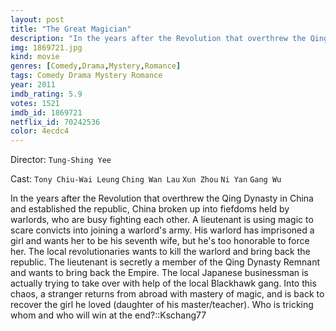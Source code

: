 ```yaml
---
layout: post
title: "The Great Magician"
description: "In the years after the Revolution that overthrew the Qing Dynasty in China and established the republic, China broken up into fiefdoms held by warlords, who are busy fighting each other. A lieutenant is using magic to scare convicts into joining a warlord's army. His warlord has imprisoned a girl and wants her to be his seventh wife, but he's too honorable to force her. The local revolutionaries wants to kill the warlord and bring back the republic. The lieutenant is secretly a member of the Qing Dynasty Remnant.."
img: 1869721.jpg
kind: movie
genres: [Comedy,Drama,Mystery,Romance]
tags: Comedy Drama Mystery Romance 
year: 2011
imdb_rating: 5.9
votes: 1521
imdb_id: 1869721
netflix_id: 70242536
color: 4ecdc4
---
```

Director: `Tung-Shing Yee`  

Cast: `Tony Chiu-Wai Leung` `Ching Wan Lau` `Xun Zhou` `Ni Yan` `Gang Wu` 

In the years after the Revolution that overthrew the Qing Dynasty in China and established the republic, China broken up into fiefdoms held by warlords, who are busy fighting each other. A lieutenant is using magic to scare convicts into joining a warlord's army. His warlord has imprisoned a girl and wants her to be his seventh wife, but he's too honorable to force her. The local revolutionaries wants to kill the warlord and bring back the republic. The lieutenant is secretly a member of the Qing Dynasty Remnant and wants to bring back the Empire. The local Japanese businessman is actually trying to take over with help of the local Blackhawk gang. Into this chaos, a stranger returns from abroad with mastery of magic, and is back to recover the girl he loved (daughter of his master/teacher). Who is tricking whom and who will win at the end?::Kschang77